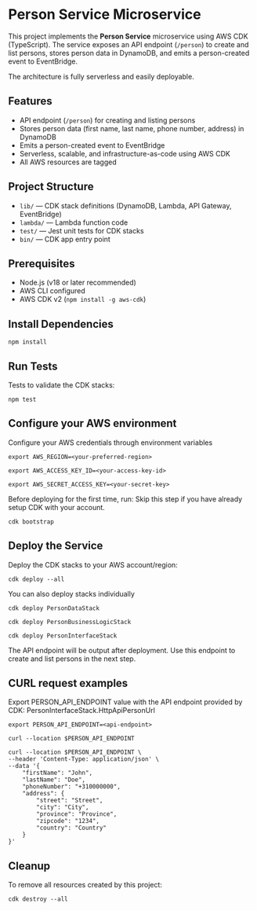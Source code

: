# Person Service Microservice

This project implements the **Person Service** microservice using AWS CDK (TypeScript). The service exposes an API endpoint (`/person`) to create and list persons, stores person data in DynamoDB, and emits a person-created event to EventBridge. 

The architecture is fully serverless and easily deployable.

## Features

- API endpoint (`/person`) for creating and listing persons
- Stores person data (first name, last name, phone number, address) in DynamoDB
- Emits a person-created event to EventBridge
- Serverless, scalable, and infrastructure-as-code using AWS CDK
- All AWS resources are tagged

## Project Structure

- `lib/` — CDK stack definitions (DynamoDB, Lambda, API Gateway, EventBridge)
- `lambda/` — Lambda function code
- `test/` — Jest unit tests for CDK stacks
- `bin/` — CDK app entry point

## Prerequisites

- Node.js (v18 or later recommended)
- AWS CLI configured
- AWS CDK v2 (`npm install -g aws-cdk`)


## Install Dependencies

```
npm install
```

## Run Tests

Tests to validate the CDK stacks:

```
npm test
```

## Configure your AWS environment

Configure your AWS credentials through environment variables 

```
export AWS_REGION=<your-preferred-region>
```
```
export AWS_ACCESS_KEY_ID=<your-access-key-id>
```
```
export AWS_SECRET_ACCESS_KEY=<your-secret-key>
```

Before deploying for the first time, run:
Skip this step if you have already setup CDK with your account.

```
cdk bootstrap
```

## Deploy the Service

Deploy the CDK stacks to your AWS account/region:

```
cdk deploy --all
```

You can also deploy stacks individually

```
cdk deploy PersonDataStack
```
```
cdk deploy PersonBusinessLogicStack
```
```
cdk deploy PersonInterfaceStack
```

The API endpoint will be output after deployment. Use this endpoint to create and list persons in the next step.

## CURL request examples

Export PERSON_API_ENDPOINT value with the API endpoint provided by CDK: PersonInterfaceStack.HttpApiPersonUrl

```
export PERSON_API_ENDPOINT=<api-endpoint>
```
```
curl --location $PERSON_API_ENDPOINT
```
```
curl --location $PERSON_API_ENDPOINT \
--header 'Content-Type: application/json' \
--data '{
    "firstName": "John",
    "lastName": "Doe",
    "phoneNumber": "+310000000",
    "address": {
        "street": "Street",
        "city": "City",
        "province": "Province",
        "zipcode": "1234",
        "country": "Country"
    }
}'
```


## Cleanup 

To remove all resources created by this project:

```
cdk destroy --all
```
